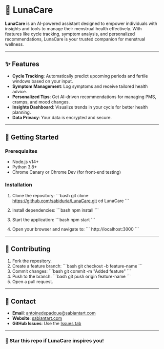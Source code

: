 # 🌙 LunaCare

**LunaCare** is an AI-powered assistant designed to empower individuals with insights and tools to manage their menstrual health effectively. With features like cycle tracking, symptom analysis, and personalized recommendations, LunaCare is your trusted companion for menstrual wellness.

---

## ✨ Features

- **Cycle Tracking**: Automatically predict upcoming periods and fertile windows based on your input.
- **Symptom Management**: Log symptoms and receive tailored health advice.
- **Personalized Tips**: Get AI-driven recommendations for managing PMS, cramps, and mood changes.
- **Insights Dashboard**: Visualize trends in your cycle for better health planning.
- **Data Privacy**: Your data is encrypted and secure.

---

## 🚀 Getting Started

### Prerequisites

- Node.js v14+
- Python 3.8+
- Chrome Canary or Chrome Dev (for front-end testing)

### Installation

1. Clone the repository:
   \`\`\`bash
   git clone https://github.com/sabiduria/LunaCare.git
   cd LunaCare
   \`\`\`

2. Install dependencies:
   \`\`\`bash
   npm install
   \`\`\`

3. Start the application:
   \`\`\`bash
   npm start
   \`\`\`

4. Open your browser and navigate to:
   \`\`\`
   http://localhost:3000
   \`\`\`

---

## 🤝 Contributing

1. Fork the repository.
2. Create a feature branch:
   \`\`\`bash
   git checkout -b feature-name
   \`\`\`
3. Commit changes:
   \`\`\`bash
   git commit -m "Added feature"
   \`\`\`
4. Push to the branch:
   \`\`\`bash
   git push origin feature-name
   \`\`\`
5. Open a pull request.

---

## 💬 Contact

- **Email**: antoinedepadoue@sabiantart.com
- **Website**: [sabiantart.com](https://sabiantart.com)
- **GitHub Issues**: Use the [Issues tab](https://github.com/sabiduria/LunaCare/issues)

---

### 🌟 Star this repo if LunaCare inspires you!
